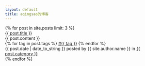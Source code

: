 ```yaml
---
layout: default
title: aqingsao的博客
---
```


<div id="posts">
  {% for post in site.posts limit: 3 %}
    <div class="post">
      <div class="title"><a href="{{ post.url }}">{{ post.title }}</a></div>
      <div class="content">{{ post.content }}</div>
      <div class="footer"> 
        <div class="tags">
          {% for tag in post.tags %}
            <a class="tag" href="/tags.html#{{ tag }}">#{{ tag }}</a>
          {% endfor %}
        </div>
        <span class="date">{{ post.date | date_to_string }}</span><span class="author"> posted by {{ site.author.name }} in</span>
        <span><a class="category" href="/categories.html#{{ post.category }}">{{ post.category }}</a></span>
        <span><a class="comments" href="{{ post.url }}#disqus_thread"></a></span>
      </div>
    </div>
  {% endfor %}
</div>
